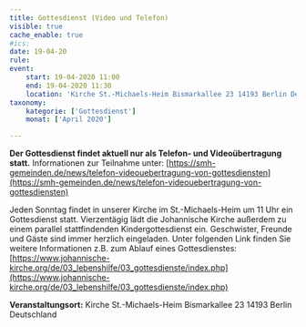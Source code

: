 ```yaml
---
title: Gottesdienst (Video und Telefon)
visible: true
cache_enable: true
#ics: 
date: 19-04-20
rule: 
event:
	start: 19-04-2020 11:00
	end: 19-04-2020 11:30
	location: 'Kirche St.-Michaels-Heim Bismarkallee 23 14193 Berlin Deutschland'
taxonomy:
	kategorie: ['Gottesdienst']
	monat: ['April 2020']

---
```

**Der Gottesdienst findet aktuell nur als Telefon- und Videoübertragung statt.** Informationen zur Teilnahme unter: [https://smh-gemeinden.de/news/telefon-videouebertragung-von-gottesdiensten](https://smh-gemeinden.de/news/telefon-videouebertragung-von-gottesdiensten)

Jeden Sonntag findet in unserer Kirche im St.-Michaels-Heim um 11 Uhr ein Gottesdienst statt. Vierzentägig lädt die Johannische Kirche außerdem zu einem parallel stattfindenden Kindergottesdienst ein. Geschwister, Freunde und Gäste sind immer herzlich eingeladen. 
Unter folgenden Link finden Sie weitere Informationen z.B. zum Ablauf eines Gottesdienstes: [https://www.johannische-kirche.org/de/03_lebenshilfe/03_gottesdienste/index.php](https://www.johannische-kirche.org/de/03_lebenshilfe/03_gottesdienste/index.php)



**Veranstaltungsort:** Kirche St.-Michaels-Heim Bismarkallee 23 14193 Berlin Deutschland

